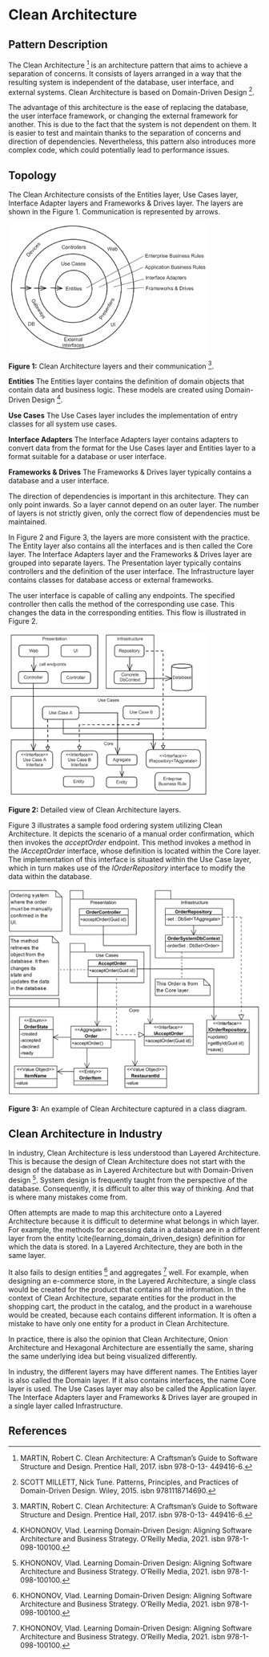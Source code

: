 # Clean Architecture
## Pattern Description
The Clean Architecture [^1] is an architecture pattern that aims to achieve a separation of concerns. It consists of layers arranged in a way that the resulting system is independent of the database, user interface, and external systems. Clean Architecture is based on Domain-Driven Design [^2].

The advantage of this architecture is the ease of replacing the database, the user interface framework, or changing the external framework for another. This is due to the fact that the system is not dependent on them. It is easier to test and maintain thanks to the separation of concerns and direction of dependencies. Nevertheless, this pattern also introduces more complex code, which could potentially lead to performance issues.

## Topology
The Clean Architecture consists of the Entities layer, Use Cases layer, Interface Adapter layers and Frameworks \& Drives layer. The layers are shown in the Figure 1. Communication is represented by arrows.

<img src="./Diagrams/Clean_literature.png" width="400"/>

**Figure 1:** Clean Architecture layers and their communication [^1].

**Entities** The Entities layer contains the definition of domain objects that contain data and business logic. These models are created using Domain-Driven Design [^3].

**Use Cases** The Use Cases layer includes the implementation of entry classes for all system use cases.

**Interface Adapters** The Interface Adapters layer contains adapters to convert data from the format for the Use Cases layer and Entities layer to a format suitable for a database or user interface.

**Frameworks \& Drives** The Frameworks \& Drives layer typically contains a database and a user interface.

The direction of dependencies is important in this architecture. They can only point inwards. So a layer cannot depend on an outer layer. The number of layers is not strictly given, only the correct flow of dependencies must be maintained.

In Figure 2 and Figure 3, the layers are more consistent with the practice. The Entity layer also contains all the interfaces and is then called the Core layer. The Interface Adapters layer and the Frameworks \& Drives layer are grouped into separate layers. The Presentation layer typically contains controllers and the definition of the user interface. The Infrastructure layer contains classes for database access or external frameworks.

The user interface is capable of calling any endpoints. The specified controller then calls the method of the corresponding use case. This changes the data in the corresponding entities. This flow is illustrated in Figure 2.

<img src="./Diagrams/Clean_annotate.png" width="400"/>

**Figure 2:** Detailed view of Clean Architecture layers.

Figure 3 illustrates a sample food ordering system utilizing Clean Architecture. It depicts the scenario of a manual order confirmation, which then invokes the *acceptOrder* endpoint. This method invokes a method in the *IAcceptOrder* interface, whose definition is located within the Core layer. The implementation of this interface is situated within the Use Case layer, which in turn makes use of the *IOrderRepository* interface to modify the data within the database.

<img src="./Diagrams/Clean_class.png" width="550"/>

**Figure 3:** An example of Clean Architecture captured in a class diagram.

## Clean Architecture in Industry
In industry, Clean Architecture is less understood than Layered Architecture. This is because the design of Clean Architecture does not start with the design of the database as in Layered Architecture but with Domain-Driven design [^3]. System design is frequently taught from the perspective of the database. Consequently, it is difficult to alter this way of thinking. And that is where many mistakes come from.

Often attempts are made to map this architecture onto a Layered Architecture because it is difficult to determine what belongs in which layer. For example, the methods for accessing data in a database are in a different layer from the entity \cite{learning_domain_driven_design} definition for which the data is stored. In a Layered Architecture, they are both in the same layer.

It also fails to design entities [^3] and aggregates [^3] well. For example, when designing an e-commerce store, in the Layered Architecture, a single class would be created for the product that contains all the information. In the context of Clean Architecture, separate entities for the product in the shopping cart, the product in the catalog, and the product in a warehouse would be created, because each contains different information. It is often a mistake to have only one entity for a product in Clean Architecture.

In practice, there is also the opinion that Clean Architecture, Onion Architecture and Hexagonal Architecture are essentially the same, sharing the same underlying idea but being visualized differently.

In industry, the different layers may have different names. The Entities layer is also called the Domain layer. If it also contains interfaces, the name Core layer is used. The Use Cases layer may also be called the Application layer. The Interface Adapters layer and Frameworks \& Drives layer are grouped in a single layer called Infrastructure.

## References
[^1]: MARTIN, Robert C. Clean Architecture: A Craftsman’s Guide to Software Structure and Design. Prentice Hall, 2017. isbn 978-0-13- 449416-6.
[^2]: SCOTT MILLETT, Nick Tune. Patterns, Principles, and Practices of Domain-Driven Design. Wiley, 2015. isbn 9781118714690.
[^3]: KHONONOV, Vlad. Learning Domain-Driven Design: Aligning Software Architecture and Business Strategy. O’Reilly Media, 2021. isbn 978-1-098-100100.